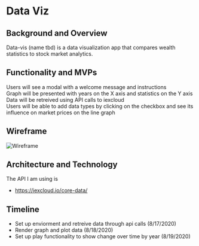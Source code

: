 # Data Viz

## Background and Overview
 Data-vis (name tbd) is a data visualization app that compares wealth statistics to stock market analytics.
 
## Functionality and MVPs
 Users will see a modal with a welcome message and instructions  
 Graph will be presented with years on the X axis and statistics on the Y axis  
 Data will be retreived using API calls to iexcloud  
 Users will be able to add data types by clicking on the checkbox and see its influence on market prices on the line graph
 
## Wireframe

![Wireframe](https://i.imgur.com/JPWybFa.png)

## Architecture and Technology

 The API I am using is 
  * https://iexcloud.io/core-data/

## Timeline

 * Set up enviorment and retreive data through api calls (8/17/2020)
 * Render graph and plot data (8/18/2020)
 * Set up play functionality to show change over time by year (8/19/2020)
  
